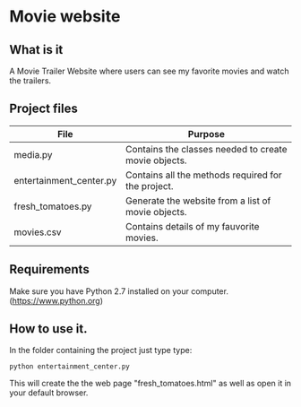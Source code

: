 # Movie website

## What is it
A Movie Trailer Website where users can see my favorite movies and watch the
trailers.

## Project files
File                    | Purpose
----------------------- | ----------------------------------------------------
media.py                | Contains the classes needed to create movie objects.
entertainment_center.py | Contains all the methods required for the project.
fresh_tomatoes.py       | Generate the website from a list of movie objects.
movies.csv              | Contains details of my fauvorite movies.

## Requirements
 Make sure you have Python 2.7 installed on your computer.
 (https://www.python.org)

## How to use it.
In the folder containing the project just type type:

`python entertainment_center.py`

This will create the the web page "fresh_tomatoes.html" as well as open it in
your default browser.
